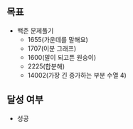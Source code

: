 ## 목표

- 백준 문제풀기
  - 1655(가운데를 말해요)
  - 1707(이분 그래프)
  - 1600(말이 되고픈 원숭이)
  - 2225(합분해)
  - 14002(가장 긴 증가하는 부분 수열 4)
## 달성 여부
- 성공
